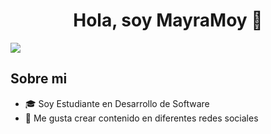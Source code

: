 <div align="center">
<h1 align="center">Hola, soy MayraMoy</a> 👋</h1>
</div>
<img src="https://media.licdn.com/dms/image/D4D22AQGwQpNf8knHpw/feedshare-shrink_2048_1536/0/1719521606645?e=1722470400&v=beta&t=9lAvhc3bYmheFlQ1rLEB1m7403Ktg82ZVdHoFoSxawk">

## Sobre mi

<ul>
  <li>🎓 Soy Estudiante en Desarrollo de Software</li>
  <li>📲 Me gusta crear contenido en diferentes redes sociales</li>
</ul>

